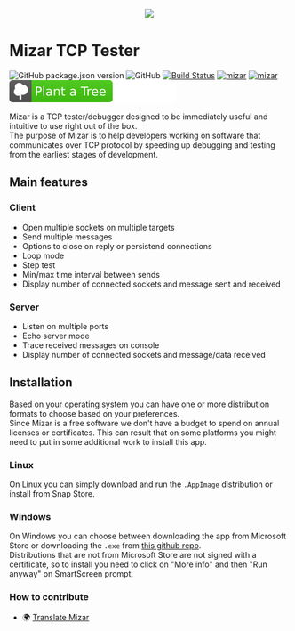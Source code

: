 <!-- markdownlint-disable -->
<p align="center">
    <img src="https://raw.githubusercontent.com/Fabio286/mizar/master/assets/linux/256x256.png">
</p>
<!-- markdownlint-restore -->

# Mizar TCP Tester

![GitHub package.json version](https://img.shields.io/github/package-json/v/fabio286/mizar) ![GitHub](https://img.shields.io/github/license/fabio286/mizar) [![Build Status](https://img.shields.io/endpoint.svg?url=https%3A%2F%2Factions-badge.atrox.dev%2Ffabio286%2Fmizar%2Fbadge&style=flat)](https://actions-badge.atrox.dev/fabio286/mizar/goto) [![mizar](https://snapcraft.io/mizar/badge.svg)](https://snapcraft.io/mizar) [![mizar](https://snapcraft.io/mizar/trending.svg?name=0)](https://snapcraft.io/mizar)[![Plant a Tree](https://raw.githubusercontent.com/Fabio286/treedom-badge/master/svg/plant-a-tree.svg)](https://www.treedom.net/en/user/fabio-di-stasio/event/antares-for-the-planet)

Mizar is a TCP tester/debugger designed to be immediately useful and intuitive to use right out of the box.  
The purpose of Mizar is to help developers working on software that communicates over TCP protocol by speeding up debugging and testing from the earliest stages of development.

## Main features

### Client

- Open multiple sockets on multiple targets
- Send multiple messages
- Options to close on reply or persistend connections
- Loop mode
- Step test
- Min/max time interval between sends
- Display number of connected sockets and message sent and received

### Server

- Listen on multiple ports
- Echo server mode
- Trace received messages on console
- Display number of connected sockets and message/data received

## Installation

Based on your operating system you can have one or more distribution formats to choose based on your preferences.  
Since Mizar is a free software we don't have a budget to spend on annual licenses or certificates. This can result that on some platforms you might need to put in some additional work to install this app.

### Linux

On Linux you can simply download and run the `.AppImage` distribution or install from Snap Store.

### Windows

On Windows you can choose between downloading the app from Microsoft Store or downloading the `.exe` from [this github repo](https://github.com/Fabio286/mizar/releases/latest).  
Distributions that are not from Microsoft Store are not signed with a certificate, so to install you need to click on "More info" and then "Run anyway" on SmartScreen prompt.

### How to contribute

- 🌍 [Translate Mizar](https://github.com/Fabio286/mizar/wiki/Translate-Mizar)